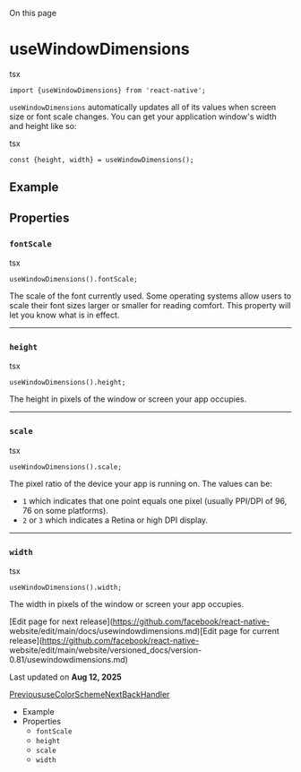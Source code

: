 On this page

# useWindowDimensions

tsx

    
    
    import {useWindowDimensions} from 'react-native';  
    

`useWindowDimensions` automatically updates all of its values when screen size
or font scale changes. You can get your application window's width and height
like so:

tsx

    
    
    const {height, width} = useWindowDimensions();  
    

## Example​

## Properties​

### `fontScale`​

tsx

    
    
    useWindowDimensions().fontScale;  
    

The scale of the font currently used. Some operating systems allow users to
scale their font sizes larger or smaller for reading comfort. This property
will let you know what is in effect.

* * *

### `height`​

tsx

    
    
    useWindowDimensions().height;  
    

The height in pixels of the window or screen your app occupies.

* * *

### `scale`​

tsx

    
    
    useWindowDimensions().scale;  
    

The pixel ratio of the device your app is running on. The values can be:

  * `1` which indicates that one point equals one pixel (usually PPI/DPI of 96, 76 on some platforms).
  * `2` or `3` which indicates a Retina or high DPI display.

* * *

### `width`​

tsx

    
    
    useWindowDimensions().width;  
    

The width in pixels of the window or screen your app occupies.

[Edit page for next release](https://github.com/facebook/react-native-
website/edit/main/docs/usewindowdimensions.md)[Edit page for current
release](https://github.com/facebook/react-native-
website/edit/main/website/versioned_docs/version-0.81/usewindowdimensions.md)

Last updated on **Aug 12, 2025**

[
PrevioususeColorScheme](/docs/usecolorscheme)[NextBackHandler](/docs/backhandler)

  * Example
  * Properties
    * `fontScale`
    * `height`
    * `scale`
    * `width`

